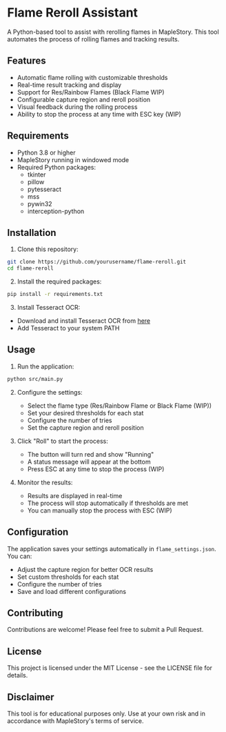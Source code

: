 # Flame Reroll Assistant

A Python-based tool to assist with rerolling flames in MapleStory. This tool automates the process of rolling flames and tracking results.

## Features

- Automatic flame rolling with customizable thresholds
- Real-time result tracking and display
- Support for Res/Rainbow Flames (Black Flame WIP)
- Configurable capture region and reroll position
- Visual feedback during the rolling process
- Ability to stop the process at any time with ESC key (WIP)

## Requirements

- Python 3.8 or higher
- MapleStory running in windowed mode
- Required Python packages:
  - tkinter
  - pillow
  - pytesseract
  - mss
  - pywin32
  - interception-python

## Installation

1. Clone this repository:
```bash
git clone https://github.com/yourusername/flame-reroll.git
cd flame-reroll
```

2. Install the required packages:
```bash
pip install -r requirements.txt
```

3. Install Tesseract OCR:
- Download and install Tesseract OCR from [here](https://github.com/UB-Mannheim/tesseract/wiki)
- Add Tesseract to your system PATH

## Usage

1. Run the application:
```bash
python src/main.py
```

2. Configure the settings:
   - Select the flame type (Res/Rainbow Flame or Black Flame (WIP))
   - Set your desired thresholds for each stat
   - Configure the number of tries
   - Set the capture region and reroll position

3. Click "Roll" to start the process:
   - The button will turn red and show "Running"
   - A status message will appear at the bottom
   - Press ESC at any time to stop the process (WIP)

4. Monitor the results:
   - Results are displayed in real-time
   - The process will stop automatically if thresholds are met
   - You can manually stop the process with ESC (WIP)

## Configuration

The application saves your settings automatically in `flame_settings.json`. You can:
- Adjust the capture region for better OCR results
- Set custom thresholds for each stat
- Configure the number of tries
- Save and load different configurations

## Contributing

Contributions are welcome! Please feel free to submit a Pull Request.

## License

This project is licensed under the MIT License - see the LICENSE file for details.

## Disclaimer

This tool is for educational purposes only. Use at your own risk and in accordance with MapleStory's terms of service. 